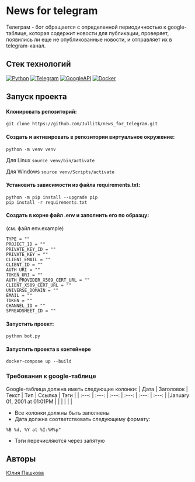 # News for telegram

Телеграм - бот обращается с определенной периодичностью к google-таблице, которая содержит новости для публикации, проверяет, появились ли еще не опубликованные новости, и отправляет их в telegram-канал.

## Стек технологий

[![Python](https://img.shields.io/badge/-Python-blue)](https://www.python.org/)
[![Telegram](https://img.shields.io/badge/-Telegram-blue)](https://docs.python-telegram-bot.org/en/latest/)
[![GoogleAPI](https://img.shields.io/badge/-GoogleAPI-blue)](https://support.google.com/googleapi/?hl=en#topic=7014522)
[![Docker](https://img.shields.io/badge/-Docker-blue)](https://www.docker.com/)

## Запуск проекта

#### Клонировать репозиторий:
```
git clone https://github.com/Jullitk/news_for_telegram.git
```
#### Cоздать и активировать в репозитории виртуальное окружение:
```
python -m venv venv
```
Для Linux
    ```
    source venv/bin/activate
    ```
    
Для Windows
    ```
    source venv/Scripts/activate
    ```
#### Установить зависимости из файла requirements.txt:
```
python -m pip install --upgrade pip
pip install -r requirements.txt
```
#### Создать в корне файл .env и заполнить его по образцу:

(cм. файл env.example)
```
TYPE = ""
PROJECT_ID = ""
PRIVATE_KEY_ID = ""
PRIVATE_KEY = ""
CLIENT_EMAIL = ""
CLIENT_ID = ""
AUTH_URI = ""
TOKEN_URI = ""
AUTH_PROVIDER_X509_CERT_URL = ""
CLIENT_X509_CERT_URL = ""
UNIVERSE_DOMAIN = ""
EMAIL = ""
TOKEN = ""
CHANNEL_ID = ""
SPREADSHEET_ID = ""
```
#### Запустить проект:
```
python bot.py
```
#### Запустить проекта в контейнере

```
docker-compose up --build
```
### Требования к google-таблице

Google-таблица должна иметь следующие колонки:
| Дата | Заголовок | Текст | Тип | Ссылка | Тэги |
| :---: | :---: | :---: | :---: | :---: | :---: |
|January 01, 2001 at 01:01PM | | | | | | 
- Все колонки должны быть заполнены
- Дата должна соответствовать следующему формату:
```
%B %d, %Y at %I:%M%p"
```
- Тэги перечисляются через запятую
## Авторы
[Юлия Пашкова](https://github.com/Jullitka)
